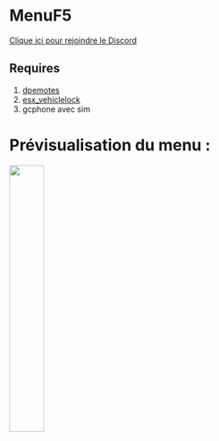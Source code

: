 # MenuF5

[Clique ici pour rejoindre le Discord](https://discord.gg/pRXCnA8)

## Requires

1. [dpemotes](https://github.com/andristum/dpemotes)
2. [esx_vehiclelock](https://github.com/esx-community/esx_vehiclelock)
3. gcphone avec sim


# Prévisualisation du menu :

<img src="https://cdn.discordapp.com/attachments/737437049862488094/798853903084683286/menuf5omg.png" width="35%">
